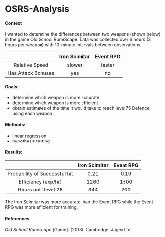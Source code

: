 # OSRS-Analysis
#### Context
I wanted to determine the differences between two weapons (shown below) in the game Old School RuneScape.
Data was collected over 6 hours (3 hours per weapon) with 10-minute intervals between observations.

|                    | Iron Scimitar | Event RPG |
|        :-:         |      :-:      |    :-:    |
|   Relative Speed   |     slower    |   faster  |
| Has Attack Bonuses |      yes      |     no    |

#### Goals:
- determine which weapon is more accurate
- determine which weapon is more efficient
- obtain estimates of the time it would take to reach level 75 Defence using each weapon

#### Methods:
- linear regression
- hypothesis testing

#### Results:

|                               | Iron Scimitar | Event RPG |
|            :-:                |      :-:      |    :-:    |
| Probability of Successful hit |     0.21      |   0.19    |
|      Efficiency (exp/hr)      |     1260      |   1500    |
|     Hours until level 75      |      844      |    709    |

The Iron Scimitar was more accurate than the Event RPG while the Event RPG was more efficient for training.

#### References
*Old School Runescape* [Game]. (2013). Cambridge: Jagex Ltd.
